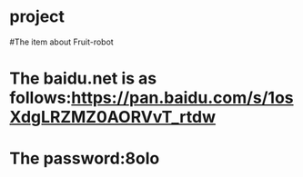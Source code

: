# project
#The item about Fruit-robot
# The baidu.net is as follows:https://pan.baidu.com/s/1osXdgLRZMZ0AORVvT_rtdw
# The password:8olo
